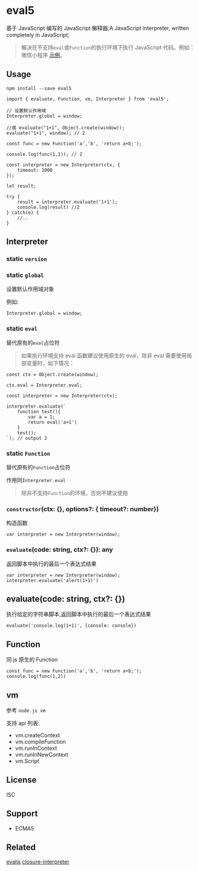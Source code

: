 # eval5

基于 JavaScript 编写的 JavaScript 解释器;A JavaScript interpreter, written completely in JavaScript;

> 解决在不支持`eval`或`Function`的执行环境下执行 JavaScript 代码。例如：微信小程序 [示例](https://github.com/bplok20010/eval5-wx-demo)。

## Usage

`npm install --save eval5`

```
import { evaluate, Function, vm, Interpreter } from 'eval5';

// 设置默认作用域
Interpreter.global = window;

//或 evaluate("1+1", Object.create(window));
evaluate("1+1", window); // 2

const func = new Function('a','b', 'return a+b;');

console.log(func(1,1)); // 2

const interpreter = new Interpreter(ctx, {
    timeout: 1000
});

let result;

try {
    result = interpreter.evaluate('1+1');
    console.log(result) //2
} catch(e) {
    //..
}

```

## Interpreter

### static `version`

### static `global`

设置默认作用域对象

例如:

```
Interpreter.global = window;

```

### static `eval`

替代原有的`eval`占位符

> 如果执行环境支持 eval 函数建议使用原生的 eval，除非 eval 需要使用局部变量时，如下情况：

```
const ctx = Object.create(window);

ctx.eval = Interpreter.eval;

const interpreter = new Interpreter(ctx);

interpreter.evaluate(`
    function test(){
        var a = 1;
        return eval('a+1')
    }
    test();
`); // output 2

```

### static `Function`

替代原有的`Function`占位符

作用同`Interpreter.eval`

> 除非不支持`Function`的环境，否则不建议使用

### `constructor`(ctx: {}, options?: { timeout?: number})

构造函数

```
var interpreter = new Interpreter(window);
```

### `evaluate`(code: string, ctx?: {}): any

返回脚本中执行的最后一个表达式结果

```
var interpreter = new Interpreter(window);
interpreter.evaluate('alert(1+1)')
```

## evaluate(code: string, ctx?: {})

执行给定的字符串脚本,返回脚本中执行的最后一个表达式结果

```
evaluate('console.log(1+1)', {console: console})
```

## Function

同 js 原生的 Function

```
const func = new Function('a','b', 'return a+b;');
console.log(func(1,2))
```

## vm

参考 `node.js vm`

支持 api 列表:

-   vm.createContext
-   vm.compileFunction
-   vm.runInContext
-   vm.runInNewContext
-   vm.Script

## License

ISC

## Support

-   ECMA5

## Related

[evaljs][]
[closure-interpreter][]

[evaljs]: https://github.com/marten-de-vries/evaljs
[closure-interpreter]: https://github.com/int3/closure-interpreter
